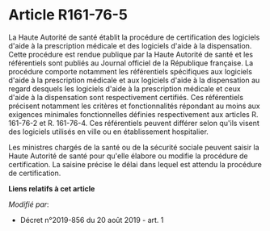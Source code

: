 # Article R161-76-5

La Haute Autorité de santé établit la procédure de certification des logiciels d'aide à la prescription médicale et des
logiciels d'aide à la dispensation. Cette procédure est rendue publique par la Haute Autorité de santé et les référentiels
sont publiés au Journal officiel de la République française. La procédure comporte notamment les référentiels spécifiques aux
logiciels d'aide à la prescription médicale et aux logiciels d'aide à la dispensation au regard desquels les logiciels d'aide
à la prescription médicale et ceux d'aide à la dispensation sont respectivement certifiés. Ces référentiels précisent
notamment les critères et fonctionnalités répondant au moins aux exigences minimales fonctionnelles définies respectivement
aux articles R. 161-76-2 et R. 161-76-4. Ces référentiels peuvent différer selon qu'ils visent des logiciels utilisés en
ville ou en établissement hospitalier.

Les ministres chargés de la santé ou de la sécurité sociale peuvent saisir la Haute Autorité de santé pour qu'elle élabore ou
modifie la procédure de certification. La saisine précise le délai dans lequel est attendu la procédure de certification.

**Liens relatifs à cet article**

_Modifié par_:

  - Décret n°2019-856 du 20 août 2019 - art. 1
